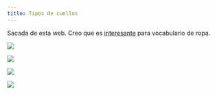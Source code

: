 ```yaml
---
title: Tipos de cuellos
---
```


Sacada de esta web. Creo que es [interesante](https://infovisual.info/es/ropa) para vocabulario de ropa.

![](https://infovisual.info/storage/app/media/06/img_es/041%20Cuellos%201.jpg)

![](https://infovisual.info/storage/app/media/06/img_es/042%20Cuellos%202.jpg)

![](https://infovisual.info/storage/app/media/06/img_es/043%20Cuellos%203.jpg)

![](https://infovisual.info/storage/app/media/06/img_es/044%20Cuellos%204.jpg)
